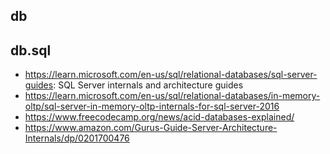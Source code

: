 ## db

## db.sql

- https://learn.microsoft.com/en-us/sql/relational-databases/sql-server-guides: SQL Server internals and architecture guides
- https://learn.microsoft.com/en-us/sql/relational-databases/in-memory-oltp/sql-server-in-memory-oltp-internals-for-sql-server-2016
- https://www.freecodecamp.org/news/acid-databases-explained/
- https://www.amazon.com/Gurus-Guide-Server-Architecture-Internals/dp/0201700476
